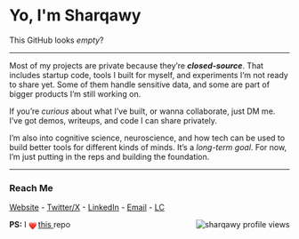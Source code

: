 <h1>Yo, I'm Sharqawy</h1>

<p>This GitHub looks <i>empty</i>?</p>

<hr>

<p>
Most of my projects are private because they’re <i><b>closed-source</b></i>. That includes startup code, tools I built for myself, and experiments I’m not ready to share yet. Some of them handle sensitive data, and some are part of bigger products I’m still working on.
</p>

<p>
If you’re <i>curious</i> about what I’ve built, or wanna collaborate, just DM me. I’ve got demos, writeups, and code I can share privately.
</p>

<p>
I’m also into cognitive science, neuroscience, and how tech can be used to build better tools for different kinds of minds. It’s a <i>long-term goal</i>. For now, I’m just putting in the reps and building the foundation.
</p>

<hr>

<h3>Reach Me</h3>

<p>
<a target="_blank" href="https://void.diran.app">Website</a> -
  <a target="_blank" href="https://twitter.com/sharqawycs">Twitter/X</a> -
  <a target="_blank" href="https://linkedin.com/in/sharqawycs">LinkedIn</a> -
  <a target="_blank" href="mailto:sharqawycs@gmail.com">Email</a> -
  <a target="_blank" href="https://leetcode.com/u/sharqawycs/">LC</a> 
</p>

<p>
  <b>PS:</b> 
  I
  <sub>
    <img src="resources/apple-heart-emoji.png" alt="heart" width="14" height="14" />
  </sub>
  <a target="_blank" href="https://github.com/sharqawycs/sharqawycs">
    <u>this</u>
  </a> repo

  <img align="right" src="https://komarev.com/ghpvc/?username=sharqawycs&label=Profile%20views&color=000000&style=flat&abbreviated=true" alt="sharqawy profile views" />
</p>
